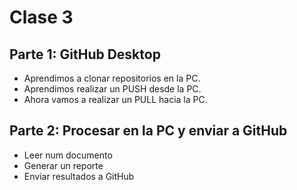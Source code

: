 # Clase 3

## Parte 1: GitHub Desktop

- Aprendimos a clonar repositorios en la PC.
- Aprendimos realizar un PUSH desde la PC.
- Ahora vamos a realizar un PULL hacia la PC.

## Parte 2: Procesar en la PC y enviar a GitHub

- Leer num documento
- Generar un reporte
- Enviar resultados a GitHub

